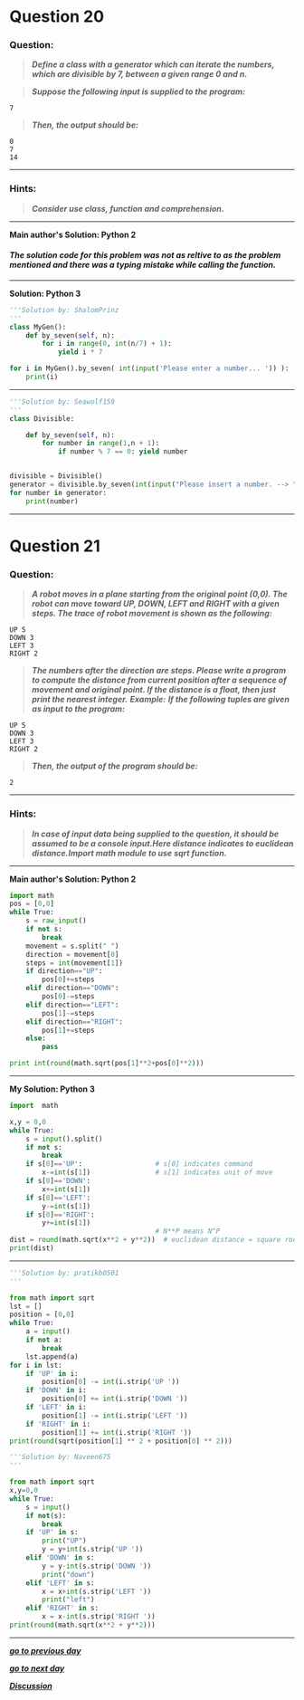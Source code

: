 # Question 20

### **Question:**

> **_Define a class with a generator which can iterate the numbers, which are divisible by 7, between a given range 0 and n._**

> **_Suppose the following input is supplied to the program:_**

```
7
```

> **_Then, the output should be:_**

```
0
7
14
```
---

### Hints:

> **_Consider use class, function and comprehension._**

---

**Main author's Solution: Python 2**

#### **_The solution code for this problem was not as reltive to as the problem mentioned and there was a typing mistake while calling the function._**

---

**Solution: Python 3**

```python
'''Solution by: ShalomPrinz
'''
class MyGen():
    def by_seven(self, n):
        for i in range(0, int(n/7) + 1):
            yield i * 7

for i in MyGen().by_seven( int(input('Please enter a number... ')) ):
    print(i)
```

---

```python
'''Solution by: Seawolf159
'''
class Divisible:

    def by_seven(self, n):
        for number in range(1,n + 1):
            if number % 7 == 0: yield number


divisible = Divisible()
generator = divisible.by_seven(int(input("Please insert a number. --> ")))
for number in generator:
    print(number)

```

---

# Question 21

### **Question:**

> **_A robot moves in a plane starting from the original point (0,0). The robot can move toward UP, DOWN, LEFT and RIGHT with a given steps. The trace of robot movement is shown as the following:_**

```
UP 5
DOWN 3
LEFT 3
RIGHT 2
```

> **_The numbers after the direction are steps. Please write a program to compute the distance from current position after a sequence of movement and original point. If the distance is a float, then just print the nearest integer._**
> **_Example:_**
> **_If the following tuples are given as input to the program:_**

```
UP 5
DOWN 3
LEFT 3
RIGHT 2
```

> **_Then, the output of the program should be:_**

```
2
```

---

### Hints:

> **_In case of input data being supplied to the question, it should be assumed to be a console input.Here distance indicates to euclidean distance.Import math module to use sqrt function._**

---

**Main author's Solution: Python 2**

```python
import math
pos = [0,0]
while True:
    s = raw_input()
    if not s:
        break
    movement = s.split(" ")
    direction = movement[0]
    steps = int(movement[1])
    if direction=="UP":
        pos[0]+=steps
    elif direction=="DOWN":
        pos[0]-=steps
    elif direction=="LEFT":
        pos[1]-=steps
    elif direction=="RIGHT":
        pos[1]+=steps
    else:
        pass

print int(round(math.sqrt(pos[1]**2+pos[0]**2)))
```

---

**My Solution: Python 3**

```python
import  math

x,y = 0,0
while True:
    s = input().split()
    if not s:
        break
    if s[0]=='UP':                  # s[0] indicates command
        x-=int(s[1])                # s[1] indicates unit of move
    if s[0]=='DOWN':
        x+=int(s[1])
    if s[0]=='LEFT':
        y-=int(s[1])
    if s[0]=='RIGHT':
        y+=int(s[1])
                                    # N**P means N^P
dist = round(math.sqrt(x**2 + y**2))  # euclidean distance = square root of (x^2+y^2) and rounding it to nearest integer
print(dist)
```
---
```python
'''Solution by: pratikb0501
'''

from math import sqrt
lst = []
position = [0,0]
while True:
    a = input()
    if not a:
        break
    lst.append(a)
for i in lst:
    if 'UP' in i:
        position[0] -= int(i.strip('UP '))
    if 'DOWN' in i:
        position[0] += int(i.strip('DOWN '))
    if 'LEFT' in i:
        position[1] -= int(i.strip('LEFT '))
    if 'RIGHT' in i:
        position[1] += int(i.strip('RIGHT '))
print(round(sqrt(position[1] ** 2 + position[0] ** 2)))
```

```python
'''Solution by: Naveen675
'''

from math import sqrt
x,y=0,0
while True:
    s = input()
    if not(s):
        break
    if 'UP' in s:
        print("UP")
        y = y+int(s.strip('UP '))
    elif 'DOWN' in s:
        y = y-int(s.strip('DOWN '))
        print("down")
    elif 'LEFT' in s:
        x = x+int(s.strip('LEFT '))
        print("left")
    elif 'RIGHT' in s:
        x = x-int(s.strip('RIGHT '))
print(round(math.sqrt(x**2 + y**2)))
```
---

[**_go to previous day_**](https://github.com/darkprinx/100-plus-Python-programming-exercises-extended/blob/master/Status/Day%206.md "Day 6")

[**_go to next day_**](https://github.com/darkprinx/100-plus-Python-programming-exercises-extended/blob/master/Status/Day%208.md "Day 8")

[**_Discussion_**](https://github.com/darkprinx/100-plus-Python-programming-exercises-extended/issues/3)
